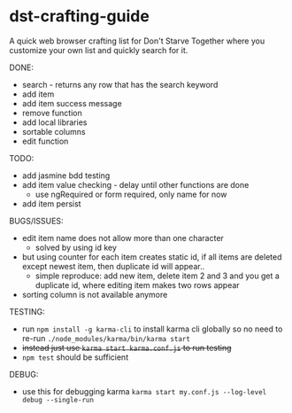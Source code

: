 # dst-crafting-guide

A quick web browser crafting list for Don't Starve Together where you customize your own list and quickly search for it.

DONE:
- search - returns any row that has the search keyword
- add item
- add item success message
- remove function
- add local libraries
- sortable columns
- edit function

TODO:
- add jasmine bdd testing
- add item value checking - delay until other functions are done
	- use ngRequired or form required, only name for now
- add item persist

BUGS/ISSUES:
- edit item name does not allow more than one character
	- solved by using id key
- but using counter for each item creates static id, if all items are deleted except newest item, then duplicate id will appear..
	- simple reproduce: add new item, delete item 2 and 3 and you get a duplicate id, where editing item makes two rows appear
- sorting column is not available anymore

TESTING:
- run `npm install -g karma-cli` to install karma cli globally so no need to re-run `./node_modules/karma/bin/karma start`
- ~~instead just use `karma start karma.conf.js` to run testing~~
- `npm test` should be sufficient

DEBUG:
- use this for debugging karma `karma start my.conf.js --log-level debug --single-run`